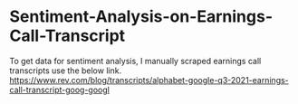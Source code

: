 # Sentiment-Analysis-on-Earnings-Call-Transcript
To get data for sentiment analysis, I manually scraped earnings call transcripts use the below link.
https://www.rev.com/blog/transcripts/alphabet-google-q3-2021-earnings-call-transcript-goog-googl
